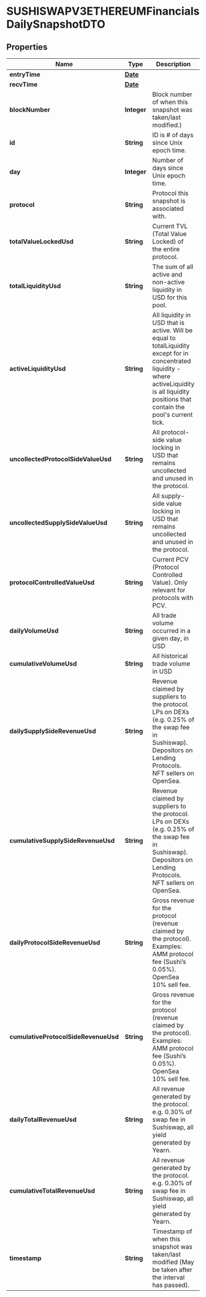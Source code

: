 

# SUSHISWAPV3ETHEREUMFinancialsDailySnapshotDTO

## Properties

Name | Type | Description | Notes
------------ | ------------- | ------------- | -------------
**entryTime** | [**Date**](Date.md) |  |  [optional]
**recvTime** | [**Date**](Date.md) |  |  [optional]
**blockNumber** | **Integer** | Block number of when this snapshot was taken/last modified.) |  [optional]
**id** | **String** | ID is # of days since Unix epoch time. |  [optional]
**day** | **Integer** | Number of days since Unix epoch time. |  [optional]
**protocol** | **String** | Protocol this snapshot is associated with. |  [optional]
**totalValueLockedUsd** | **String** | Current TVL (Total Value Locked) of the entire protocol. |  [optional]
**totalLiquidityUsd** | **String** | The sum of all active and non-active liquidity in USD for this pool. |  [optional]
**activeLiquidityUsd** | **String** | All liquidity in USD that is active. Will be equal to totalLiquidity except for in concentrated liquidity - where activeLiquidity is all liquidity positions that contain the pool&#39;s current tick. |  [optional]
**uncollectedProtocolSideValueUsd** | **String** | All protocol-side value locking in USD that remains uncollected and unused in the protocol. |  [optional]
**uncollectedSupplySideValueUsd** | **String** | All supply-side value locking in USD that remains uncollected and unused in the protocol. |  [optional]
**protocolControlledValueUsd** | **String** | Current PCV (Protocol Controlled Value). Only relevant for protocols with PCV. |  [optional]
**dailyVolumeUsd** | **String** | All trade volume occurred in a given day, in USD |  [optional]
**cumulativeVolumeUsd** | **String** | All historical trade volume in USD |  [optional]
**dailySupplySideRevenueUsd** | **String** | Revenue claimed by suppliers to the protocol. LPs on DEXs (e.g. 0.25% of the swap fee in Sushiswap). Depositors on Lending Protocols. NFT sellers on OpenSea. |  [optional]
**cumulativeSupplySideRevenueUsd** | **String** | Revenue claimed by suppliers to the protocol. LPs on DEXs (e.g. 0.25% of the swap fee in Sushiswap). Depositors on Lending Protocols. NFT sellers on OpenSea. |  [optional]
**dailyProtocolSideRevenueUsd** | **String** | Gross revenue for the protocol (revenue claimed by the protocol). Examples: AMM protocol fee (Sushi’s 0.05%). OpenSea 10% sell fee. |  [optional]
**cumulativeProtocolSideRevenueUsd** | **String** | Gross revenue for the protocol (revenue claimed by the protocol). Examples: AMM protocol fee (Sushi’s 0.05%). OpenSea 10% sell fee. |  [optional]
**dailyTotalRevenueUsd** | **String** | All revenue generated by the protocol. e.g. 0.30% of swap fee in Sushiswap, all yield generated by Yearn. |  [optional]
**cumulativeTotalRevenueUsd** | **String** | All revenue generated by the protocol. e.g. 0.30% of swap fee in Sushiswap, all yield generated by Yearn. |  [optional]
**timestamp** | **String** | Timestamp of when this snapshot was taken/last modified (May be taken after the interval has passed). |  [optional]




